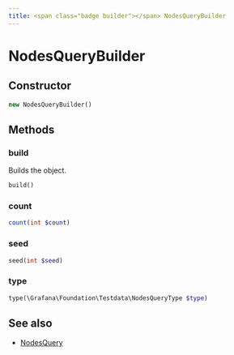 ```yaml
---
title: <span class="badge builder"></span> NodesQueryBuilder
---
```

# <span class="badge builder"></span> NodesQueryBuilder

## Constructor

```php
new NodesQueryBuilder()
```
## Methods

### <span class="badge object-method"></span> build

Builds the object.

```php
build()
```

### <span class="badge object-method"></span> count

```php
count(int $count)
```

### <span class="badge object-method"></span> seed

```php
seed(int $seed)
```

### <span class="badge object-method"></span> type

```php
type(\Grafana\Foundation\Testdata\NodesQueryType $type)
```

## See also

 * <span class="badge object-type-class"></span> [NodesQuery](./object-NodesQuery.md)

